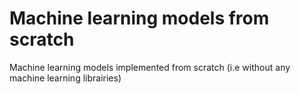 # Machine learning models from scratch
 
Machine learning models implemented from scratch (i.e without any machine learning librairies)

